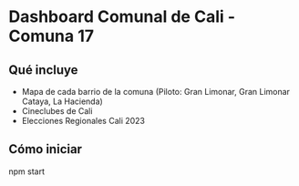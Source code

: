 # Dashboard Comunal de Cali - Comuna 17
## Qué incluye
- Mapa de cada barrio de la comuna (Piloto: Gran Limonar, Gran Limonar Cataya, La Hacienda)
- Cineclubes de Cali
- Elecciones Regionales Cali 2023
## Cómo iniciar
npm start
